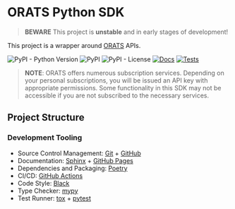 # ORATS Python SDK

> **BEWARE** This project is **unstable** and in early stages of development!

This project is a wrapper around [ORATS](https://orats.com/) APIs.

![PyPI - Python Version](https://img.shields.io/pypi/pyversions/orats)
![PyPI](https://img.shields.io/pypi/v/orats)
![PyPI - License](https://img.shields.io/pypi/l/orats)
[![Docs](https://readthedocs.org/projects/orats-python/badge/?version=latest)](https://orats-python.readthedocs.io/en/latest/?badge=latest)
[![Tests](https://github.com/lucasmlofaro/orats-python/actions/workflows/run-tests.yml/badge.svg)](https://github.com/lucasmlofaro/orats-python/actions/workflows/run-tests.yml)

> **NOTE**: ORATS offers numerous subscription services.
Depending on your personal subscriptions, you will be issued an API key with
appropriate permissions. Some functionality in this SDK may not be accessible
if you are not subscribed to the necessary services.

## Project Structure

### Development Tooling

- Source Control Management: [Git](https://git-scm.com/) + [GitHub](https://github.com/)
- Documentation: [Sphinx](https://www.sphinx-doc.org/) + [GitHub Pages](https://pages.github.com/)
- Dependencies and Packaging: [Poetry](https://python-poetry.org/)
- CI/CD: [GitHub Actions](https://github.com/features/actions)
- Code Style: [Black](https://pypi.org/project/black/)
- Type Checker: [mypy](http://mypy-lang.org/)
- Test Runner: [tox](https://tox.wiki/) + [pytest](https://docs.pytest.org/)
